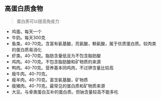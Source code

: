 ## 高蛋白质食物

> 蛋白质可以提高免疫力

- 鸡蛋。每天一个
- 牛奶。每天300克
- 鱼类。40-70克。含富有氨基酸，亮氨酸，赖氨酸，属于优质蛋白质。较肉类的蛋白质易消化
- 虾类。40-70克。脂肪含量低且为不包含脂肪酸
- 鸡肉。40-70克。不包含脂肪酸和矿物质的来源
- 鸭肉。40-70克。营养基本同鸡肉，不过钾含量比较高
- 瘦牛肉。40-70克。
- 瘦羊肉。40-70克。富含氨基酸，矿物质
- 瘦猪肉。40-70克。最常见的蛋白质和矿物质来源
- 大豆。与骨类蛋白互补的蛋白质。但钠含量较高不能多吃

